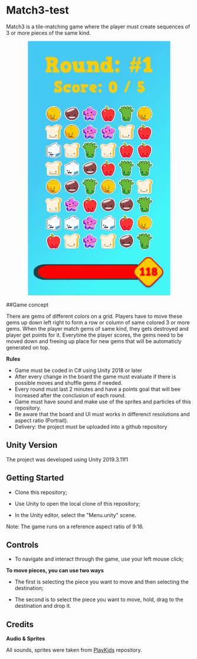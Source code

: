 # Match3-test

Match3 is a tile-matching game where the player must create sequences of 3 or more pieces of the same kind.



<p align="center">
  <img src="https://github.com/Wesley-Oliveira/match3-test/blob/master/match3Screenshot.png">
</p>



##Game concept

There are gems of different colors on a grid. Players have to move these gems up down left right to form a row or column of same colored 3 or more gems. When the player match gems of same kind, they gets destroyed and player get points for it. 
Everytime the player scores, the gems need to be moved down and freeing up place for new gems that will be automaticly generated on top.

**Rules**

- Game must be coded in C# using Unity 2018 or later
- After every change in the board the game must evaluate if there is possible moves and shuffle gems if needed.
- Every round must last 2 minutes and have a points goal that will bee increased after the conclusion of each round.
- Game must have sound and make use of the sprites and particles of this repository. 
- Be aware that the board and UI must works in differenct resolutions and aspect ratio (Portrait).
- Delivery: the project must be uploaded into a github repository

## Unity Version

The project was developed using Unity 2019.3.11f1

## Getting Started

- Clone this repository;

- Use Unity to open the local clone of this repository;

- In the Unity editor, select the "Menu.unity" scene.

Note: The game runs on a reference aspect ratio of 9:16.

## Controls

- To navigate and interact through the game, use your left mouse click;

**To move pieces, you can use two ways**

- The first is selecting the piece you want to move and then selecting the destination;

- The second is to select the piece you want to move, hold, drag to the destination and drop it.

## Credits

**Audio & Sprites**

All sounds, sprites were taken from [PlayKids](https://github.com/PlayKids/match3-test) repository.
